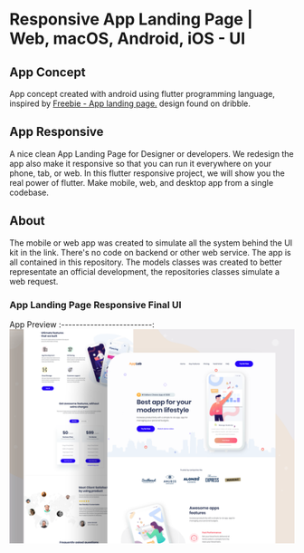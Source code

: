# Responsive App Landing Page | Web, macOS, Android, iOS - UI

## App Concept
App concept created with android using flutter programming language, inspired by [Freebie - App landing page.](https://dribbble.com/shots/8641810-Freebie-App-landing-page) design found on dribble.

## App Responsive
A nice clean App Landing Page for Designer or developers.
We redesign the app also make it responsive so that you can run it everywhere on your phone, tab, or web. In this flutter responsive project, we will show you the real power of flutter. Make mobile, web, and desktop app from a single codebase.

## About
The mobile or web app was created to simulate all the system behind the UI kit in the link. There's no code on backend or other web service. The app is all contained in this repository. The models classes was created to better representate an official development, the repositories classes simulate a web request.

### App Landing Page Responsive Final UI

App Preview
:-------------------------:
![](assets/screenshots/app_preview.png)